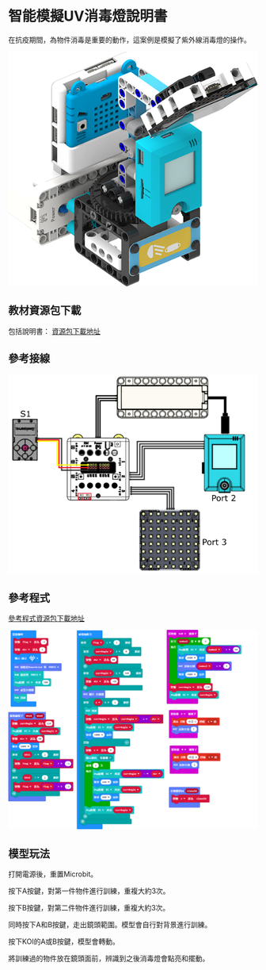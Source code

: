# 智能模擬UV消毒燈說明書

在抗疫期間，為物件消毒是重要的動作，這案例是模擬了紫外線消毒燈的操作。

![](../../images/uvlight.png)

## 教材資源包下載

包括說明書： [資源包下載地址](https://bit.ly/AIHealthCareSetBuildingGuide)

## 參考接線

![](./images/uvlightcon.png)

## 參考程式

[參考程式資源包下載地址](https://bit.ly/AIHealthCareSetHex)

![](./images/uvlightcode.png)

## 模型玩法

打開電源後，重置Microbit。

按下A按鍵，對第一件物件進行訓練，重複大約3次。

按下B按鍵，對第二件物件進行訓練，重複大約3次。

同時按下A和B按鍵，走出鏡頭範圍。模型會自行對背景進行訓練。

按下KOI的A或B按鍵，模型會轉動。

將訓練過的物件放在鏡頭面前，辨識到之後消毒燈會點亮和擺動。




